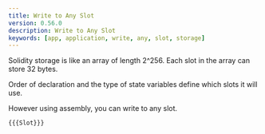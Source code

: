 ```yaml
---
title: Write to Any Slot
version: 0.56.0
description: Write to Any Slot
keywords: [app, application, write, any, slot, storage]
---
```


Solidity storage is like an array of length 2^256.
Each slot in the array can store 32 bytes.

Order of declaration and the type of state variables define which slots it will use.

However using assembly, you can write to any slot.

```solidity
{{{Slot}}}
```
